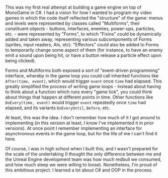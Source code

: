 This was my first real attempt at building a game engine on top of MonoGame in C#. I had a vision for how I wanted to program my video games in which the code itself reflected the "structure" of the game: menus and levels were represented by classes called "Multiforms", their constituent objects - buttons, interfaces, enemies, power-ups, particles, etc. - were represented by "Forms", to which "Fixins" could be dynamically added and taken away, representing various subcomponents of Forms (sprites, input readers, AIs, etc). "Effectors" could also be added to Forms to temporarily change some aspect of them (for instance, to have an enemy emit a sound upon being hit, or have a button release a particle effect upon being clicked). 

Forms and Multiforms both exposed a sort of "event-driven programming" interface, whereby in the game loop you could call inherited functions like ``After(time, event)``, which would trigger ``event`` once ``time`` had elapsed. This greatly simplified the process of writing game loops - instead about having to think about a function which runs every "game tick", you could think about things that happen at different points in time. Other functions like ``DoEvery(time, event)`` would trigger ``event`` repeatedly once ``time`` had elapsed, and its variants ``DoEveryUntil``, ``Before``, etc.
 
At least, this was the idea. I don't remember how much of it I got around to implementing (in this version at least, I know I've implemented it in prior versions). At once point I remember implementing an interface for asynchronous events in the game loop, but for the life of me I can't find it here.

Of course, I was in high school when I built this, and I wasn't prepared for the scale of the undertaking (I thought the only difference between me and the Unreal Engine development team was how much redbull we consumed, and how much sleep we were willing to loose). Nonetheless, I'm proud of this ambitious project. I learned a lot about C# and OOP in the process.
